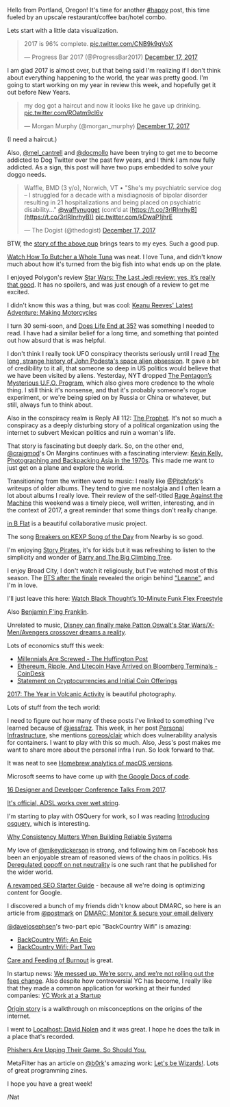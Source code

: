 Hello from Portland, Oregon! It's time for another [#happy](/tag/happy) post, this time fueled by an upscale restaurant/coffee bar/hotel combo.

Lets start with a little data visualization.

> 2017 is 96% complete. [pic.twitter.com/CNB9k9qVoX](https://t.co/CNB9k9qVoX)
> 
> — Progress Bar 2017 (@ProgressBar2017) [December 17, 2017](https://twitter.com/ProgressBar2017/status/942327513094807552?ref_src=twsrc%Etfw)

I am glad 2017 is almost over, but that being said I'm realizing if I don't think about everything happening to the world, the year was pretty good. I'm going to start working on my year in review this week, and hopefully get it out before New Years.

> my dog got a haircut and now it looks like he gave up drinking. [pic.twitter.com/ROatm9cl6v](https://t.co/ROatm9cl6v)
> 
> — Morgan Murphy (@morgan\_murphy) [December 17, 2017](https://twitter.com/morgan_murphy/status/942279171362865152?ref_src=twsrc%Etfw)

(I need a haircut.)

Also, [@mel\_cantrell](https://twitter.com/mel_cantrell) and [@docmollo](https://twitter.com/docmollo) have been trying to get me to become addicted to Dog Twitter over the past few years, and I think I am now fully addicted. As a sign, this post will have two pups embedded to solve your doggo needs.

> Waffle, BMD (3 y/o), Norwich, VT • "She's my psychiatric service dog – I struggled for a decade with a misdiagnosis of bipolar disorder resulting in 21 hospitalizations and being placed on psychiatric disability..." [@waffynugget](https://twitter.com/waffynugget?ref_src=twsrc%Etfw) (cont’d at [https://t.co/3rIRInrhyB](https://t.co/3rIRInrhyB)) [pic.twitter.com/kDwaP1jhrE](https://t.co/kDwaP1jhrE)
> 
> — The Dogist (@thedogist) [December 17, 2017](https://twitter.com/thedogist/status/942222044862799872?ref_src=twsrc%!Etfw)

BTW, the [story of the above pup](http://thedogist.com/post/168625591816/waffle-bernese-mountain-dog-3-yo-norwich-vt) brings tears to my eyes. Such a good pup.

[Watch How To Butcher a Whole Tuna](http://video.bonappetit.com/watch/how-to-butcher-a-tuna-every-cut-of-fish-explained) was neat. I love Tuna, and didn't know much about how it's turned from the big fish into what ends up on the plate.

I enjoyed Polygon's review [Star Wars: The Last Jedi review: yes, it’s really that good](https://www.polygon.com/2017/12/12/16749732/star-wars-review-the-last-jedi-rian-johnson-luke-rey). It has no spoilers, and was just enough of a review to get me excited.

I didn't know this was a thing, but was cool: [Keanu Reeves' Latest Adventure: Making Motorcycles](https://www.wired.com/story/keanu-reeves-latest-excellent-adventure-making-motorcycles/)

I turn 30 semi-soon, and [Does Life End at 35?](https://web.archive.org/web/20131101195131/http://kzhu.net/does-life-end-at-35.html) was something I needed to read. I have had a similar belief for a long time, and something that pointed out how absurd that is was helpful.

I don't think I really took UFO conspiracy theorists seriously until I read [The long, strange history of John Podesta's space alien obsession](https://www.washingtonpost.com/news/the-fix/wp/2016/04/08/the-long-strange-history-of-john-podestas-space-alien-obsession/). It gave a bit of credibility to it all, that someone so deep in US politics would believe that we have been visited by aliens. Yesterday, NYT dropped [The Pentagon’s Mysterious U.F.O. Program](https://nyti.ms/2kB62aH), which also gives more credence to the whole thing. I still think it's nonsense, and that it's probably someone's rogue experiment, or we're being spied on by Russia or China or whatever, but still, always fun to think about.

Also in the conspiracy realm is Reply All 112: [The Prophet](https://gimletmedia.com/episode/112-the-prophet/). It's not so much a conspiracy as a deeply disturbing story of a political organization using the internet to subvert Mexican politics and ruin a woman's life.

That story is fascinating but deeply dark. So, on the other end, [@craigmod](https://twitter.com/craigmod)'s On Margins continues with a fascinating interview: [Kevin Kelly, Photographing and Backpacking Asia in the 1970s](https://craigmod.com/onmargins/003/). This made me want to just get on a plane and explore the world.

Transitioning from the written word to music: I really like [@Pitchfork](https://twitter.com/Pitchfork)'s writeups of older albums. They tend to give me nostalgia and I often learn a lot about albums I really love. Their review of the self-titled [Rage Against the Machine](https://pitchfork.com/reviews/albums/rage-against-the-machine-rage-against-the-machine/amp/?__twitter_impression=true) this weekend was a timely piece, well written, interesting, and in the context of 2017, a great reminder that some things don't really change.

[in B Flat](http://www.inbflat.net/) is a beautiful collaborative music project.

The song [Breakers on KEXP Song of the Day](http://pca.st/g7E7) from Nearby is so good.

I'm enjoying [Story Pirates](http://podcast.storypirates.com/), it's for kids but it was refreshing to listen to the simplicity and wonder of [Barry and The Big Climbing Tree](http://pca.st/QsT8).

I enjoy Broad City, I don't watch it religiously, but I've watched most of this season. The [BTS after the finale](https://twitter.com/broadcity/status/938785178264199168?lang=en) revealed the origin behind ["Leanne"](https://soundcloud.com/comedycentral/leanne), and I'm in love.

I'll just leave this here: [Watch Black Thought’s 10-Minute Funk Flex Freestyle](https://pitchfork.com/news/watch-black-thoughts-10-minute-funk-flex-freestyle/)

Also [Benjamin F'ing Franklin](https://www.npr.org/sections/allsongs/2017/12/15/571089043/hear-a-hamilton-outtake-benjamin-fing-franklin).

Unrelated to music, [Disney can finally make Patton Oswalt's Star Wars/X-Men/Avengers crossover dreams a reality](https://www.avclub.com/at-least-disney-can-finally-make-patton-oswalts-star-wa-1821311449).

Lots of economics stuff this week:

*   [Millennials Are Screwed - The Huffington Post](http://highline.huffingtonpost.com/articles/en/poor-millennials/)
*   [Ethereum, Ripple, And Litecoin Have Arrived on Bloomberg Terminals - CoinDesk](https://www.coindesk.com/ethereum-ripple-and-litecoin-have-arrived-on-bloomberg-terminals/amp/)
*   [Statement on Cryptocurrencies and Initial Coin Offerings](https://www.sec.gov/news/public-statement/statement-clayton-2017-12-11)

[2017: The Year in Volcanic Activity](https://www.theatlantic.com/photo/2017/12/2017-the-year-in-volcanic-activity/548273/) is beautiful photography.

Lots of stuff from the tech world:

I need to figure out how many of these posts I've linked to something I've learned because of [@jessfraz](https://twitter.com/jessfraz). This week, in her post [Personal Infrastructure](https://blog.jessfraz.com/post/personal-infrastructure/), she mentions [coreos/clair](https://github.com/coreos/clair) which does vulnerability analysis for containers. I want to play with this so much. Also, Jess's post makes me want to share more about the personal infra I run. So look forward to that.

It was neat to see [Homebrew analytics of macOS versions](https://brew.sh/analytics/os-version/).

Microsoft seems to have come up with [the Google Docs of code](https://code.visualstudio.com/blogs/2017/11/15/live-share).

[16 Designer and Developer Conference Talks From 2017](https://www.shopify.com/partners/blog/conference-talks).

[It's official, ADSL works over wet string](http://www.revk.uk/2017/12/its-official-adsl-works-over-wet-string.html?m=1).

I'm starting to play with OSQuery for work, so I was reading [Introducing osquery](https://code.facebook.com/posts/844436395567983/introducing-osquery/), which is interesting.

[Why Consistency Matters When Building Reliable Systems](https://www.nylas.com/blog/why-consistency-matters-when-building-reliable-systems)

My love of [@mikeydickerson](https://twitter.com/mikeydickerson) is strong, and following him on Facebook has been an enjoyable stream of reasoned views of the chaos in politics. His [Deregulated popoff on net neutrality](https://medium.com/@mikeyd/unregulated-popoff-on-net-neutrality-cb01917b499e) is one such rant that he published for the wider world.

[A revamped SEO Starter Guide](https://webmasters.googleblog.com/2017/12/a-revamped-seo-starter-guide_12.html) - because all we're doing is optimizing content for Google.

I discovered a bunch of my friends didn't know about DMARC, so here is an article from [@postmark](https://twitter.com/postmark) on [DMARC: Monitor & secure your email delivery](https://postmarkapp.com/guides/dmarc)

[@davejosephsen](https://twitter.com/davejosephsen)'s two-part epic "BackCountry Wifi" is amazing:

*   [BackCountry Wifi; An Epic](https://medium.com/@davejosephsen/backcountry-wifi-an-epic-99a09094f1cf)
*   [BackCountry Wifi; Part Two](https://medium.com/@davejosephsen/backcountry-wifi-part-2-86e16b8d46ce)

[Care and Feeding of Burnout](https://24ways.org/2017/care-and-feeding-of-burnout/) is great.

In startup news: [We messed up. We’re sorry, and we’re not rolling out the fees change](https://blog.patreon.com/not-rolling-out-fees-change/). Also despite how controversial YC has become, I really like that they made a common application for working at their funded companies: [YC Work at a Startup](https://www.workatastartup.com/)

[Origin story](https://adactio.com/journal/13187) is a walkthrough on misconceptions on the origins of the internet.

I went to [Localhost: David Nolen](https://www.recurse.com/events/localhost-david-nolen) and it was great. I hope he does the talk in a place that's recorded.

[Phishers Are Upping Their Game. So Should You.](https://krebsonsecurity.com/2017/12/phishers-are-upping-their-game-so-should-you/)

MetaFilter has an article on [@b0rk](https://twitter.com/b0rk)'s amazing work: [Let's be Wizards!](https://www.metafilter.com/171125/Lets-be-Wizards). Lots of great programming zines.

I hope you have a great week!

/Nat